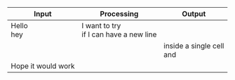 | Input              | Processing                                | Output                      |
| ------------------ | ----------------------------------------- | --------------------------- |
| Hello<br>hey       | I want to try<br>if I can have a new line |                             |
|                    |                                           | inside a single cell<br>and |
| Hope it would work |                                           |                             |